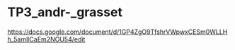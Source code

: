 TP3_andr-_grasset
=================

https://docs.google.com/document/d/1GP4ZgO9TfshrVWpwxCESm0WLLHh_5amIlCaEm2NOU54/edit
